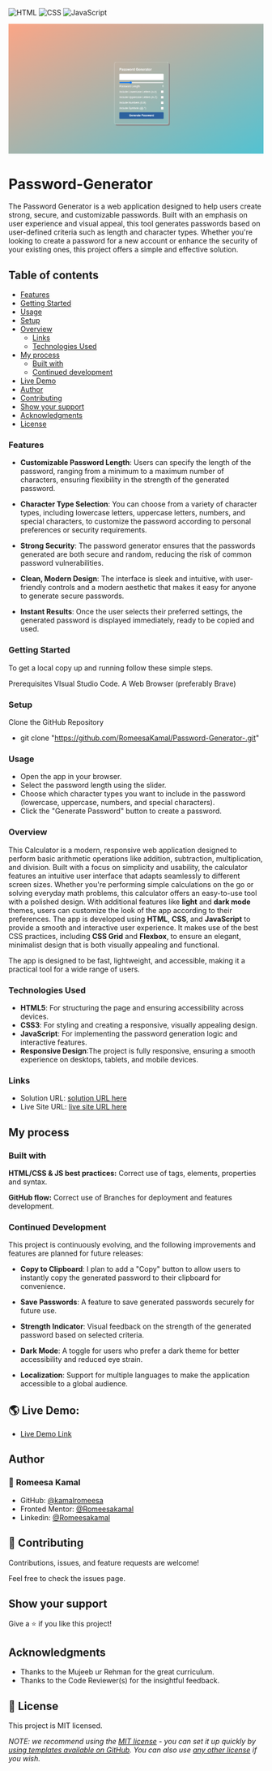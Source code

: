 
![HTML](https://img.shields.io/badge/-HTML-orange) ![CSS](https://img.shields.io/badge/-CSS-blue) ![JavaScript](https://img.shields.io/badge/-JavaScript-yellow)

![Design preview for the Calculator app coding challenge](./password-generator-app.png)

# Password-Generator

The Password Generator is a web application designed to help users create strong, secure, and customizable passwords. Built with an emphasis on user experience and visual appeal, this tool generates passwords based on user-defined criteria such as length and character types. Whether you're looking to create a password for a new account or enhance the security of your existing ones, this project offers a simple and effective solution.


## Table of contents

  - [Features](#features)
  - [Getting Started](#getting-started)
  - [Usage](#usage)
  - [Setup](#setup)
- [Overview](#overview)
  - [Links](#links)
  - [Technologies Used](#technologies-used)
- [My process](#my-process)
  - [Built with](#built-with)
  - [Continued development](#continued-development)
- [Live Demo](#-live-demo)
- [Author](#author)
- [Contributing](#-contributing)
- [Show your support](#show-your-support)
- [Acknowledgments](#acknowledgments)
- [License](#-license)

### Features

- **Customizable Password Length**:  Users can specify the length of the password, ranging from a minimum to a maximum number of characters, ensuring flexibility in the strength of the generated password.
  
- **Character Type Selection**:  You can choose from a variety of character types, including lowercase letters, uppercase letters, numbers, and special characters, to customize the password according to personal preferences or security requirements.
  
- **Strong Security**: The password generator ensures that the passwords generated are both secure and random, reducing the risk of common password vulnerabilities.
    
- **Clean, Modern Design**: The interface is sleek and intuitive, with user-friendly controls and a modern aesthetic that makes it easy for anyone to generate secure passwords.
  
- **Instant Results**: Once the user selects their preferred settings, the generated password is displayed immediately, ready to be copied and used.


### Getting Started

To get a local copy up and running follow these simple steps.

Prerequisites
VIsual Studio Code.
A Web Browser (preferably Brave)

### Setup

Clone the GitHub Repository

- git clone "https://github.com/RomeesaKamal/Password-Generator-.git"

### Usage

- Open the app in your browser.
- Select the password length using the slider.
- Choose which character types you want to include in the password (lowercase, uppercase, numbers, and special characters).
- Click the "Generate Password" button to create a password.

### Overview

This Calculator is a modern, responsive web application designed to perform basic arithmetic operations like addition, subtraction, multiplication, and division. Built with a focus on simplicity and usability, the calculator features an intuitive user interface that adapts seamlessly to different screen sizes.
Whether you're performing simple calculations on the go or solving everyday math problems, this calculator offers an easy-to-use tool with a polished design. With additional features like **light** and **dark mode** themes, users can customize the look of the app according to their preferences. 
The app is developed using **HTML**, **CSS**, and **JavaScript** to provide a smooth and interactive user experience. It makes use of the best CSS practices, including **CSS Grid** and **Flexbox**, to ensure an elegant, minimalist design that is both visually appealing and functional.

The app is designed to be fast, lightweight, and accessible, making it a practical tool for a wide range of users.

### Technologies Used

- **HTML5**: For structuring the page and ensuring accessibility across devices.
- **CSS3**: For styling and creating a responsive, visually appealing design.
- **JavaScript**: For implementing the password generation logic and interactive features.
- **Responsive Design**:The project is fully responsive, ensuring a smooth experience on desktops, tablets, and mobile devices.


### Links

- Solution URL: [solution URL here](https://github.com/RomeesaKamal/Password-Generator-)
- Live Site URL: [live site URL here](https://romeesakamal.github.io/Password-Generator-/)

## My process

### Built with


**HTML/CSS & JS best practices:** Correct use of tags, elements, properties and syntax.

**GitHub flow:** Correct use of Branches for deployment and features development.


### Continued Development

This project is continuously evolving, and the following improvements and features are planned for future releases:

- **Copy to Clipboard**: I plan to add a "Copy" button to allow users to instantly copy the generated password to their clipboard for convenience.
  
- **Save Passwords**: A feature to save generated passwords securely for future use.
  
- **Strength Indicator**: Visual feedback on the strength of the generated password based on selected criteria.

- **Dark Mode**:  A toggle for users who prefer a dark theme for better accessibility and reduced eye strain.

- **Localization**:  Support for multiple languages to make the application accessible to a global audience.


## 🌎 Live Demo:

- [Live Demo Link](https://romeesakamal.github.io/Password-Generator-/)

## Author

### 👤 **Romeesa Kamal**

- GitHub: [@kamalromeesa](https://github.com/RomeesaKamal/)
- Fronted Mentor: [@Romeesakamal](https://www.frontendmentor.io/profile/RomeesaKamal)
- Linkedin: [@Romeesakamal](https://www.linkedin.com/in/romeesa-kamal-7864b8342/)

## 🤝 Contributing

Contributions, issues, and feature requests are welcome!

Feel free to check the issues page.

## Show your support

Give a ⭐️ if you like this project!

## Acknowledgments

- Thanks to the Mujeeb ur Rehman for the great curriculum.
- Thanks to the Code Reviewer(s) for the insightful feedback.

## 📝 License

This project is MIT licensed.

_NOTE: we recommend using the [MIT license](https://choosealicense.com/licenses/mit/) - you can set it up quickly by [using templates available on GitHub](https://docs.github.com/en/communities/setting-up-your-project-for-healthy-contributions/adding-a-license-to-a-repository). You can also use [any other license](https://choosealicense.com/licenses/) if you wish._



